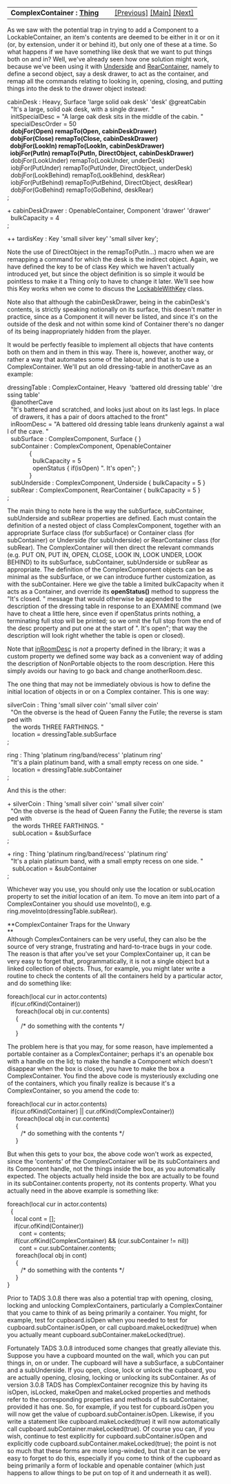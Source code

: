 ---
---
<table width="100%" data-border="0" data-cellspacing="0"
data-cellpadding="3" data-bgcolor="#C0C0C0">
<colgroup>
<col style="width: 50%" />
<col style="width: 50%" />
</colgroup>
<tbody>
<tr>
<td style="text-align: left;"><strong>ComplexContainer : <a
href="thing-thebasics.html">Thing</a><br />
</strong></td>
<td style="text-align: right;"><a href="rearsurface.html">[Previous]</a>
<a href="generalintroduction.html">[Main]</a> <a
href="containerdoor.html">[Next]</a></td>
</tr>
</tbody>
</table>

  
As we saw with the potential trap in trying to add a Component to a
LockableContainer, an item's contents are deemed to be either in it or
on it (or, by extension, under it or behind it), but only one of these
at a time. So what happens if we have something like desk that we want
to put things both on and in? Well, we've already seen how one solution
might work, because we've been using it with [Underside](underside.html)
and [RearContainer](rearcontainer.html), namely to define a second
object, say a desk drawer, to act as the container, and remap all the
commands relating to looking in, opening, closing, and putting things
into the desk to the drawer object instead:  
  
cabinDesk : Heavy, Surface 'large solid oak desk' 'desk' @greatCabin  
  "It's a large, solid oak desk, with a single drawer. "  
  initSpecialDesc = "A large oak desk sits in the middle of the cabin. "  
  specialDescOrder = 50  
  **dobjFor(Open) remapTo(Open, cabinDeskDrawer)  
  dobjFor(Close) remapTo(Close, cabinDeskDrawer)  
  dobjFor(LookIn) remapTo(LookIn, cabinDeskDrawer)  
  iobjFor(PutIn) remapTo(PutIn, DirectObject, cabinDeskDrawer)**  
  dobjFor(LookUnder) remapTo(LookUnder, underDesk)  
  iobjFor(PutUnder) remapTo(PutUnder, DirectObject, underDesk)  
  dobjFor(LookBehind) remapTo(LookBehind, deskRear)  
  iobjFor(PutBehind) remapTo(PutBehind, DirectObject, deskRear)  
  dobjFor(GoBehind) remapTo(GoBehind, deskRear)  
;  
  
+ cabinDeskDrawer : OpenableContainer, Component 'drawer' 'drawer'  
  bulkCapacity = 4  
;  
  
++ tardisKey : Key 'small silver key' 'small silver key';  
  
Note the use of DirectObject in the remapTo(PutIn...) macro when we are
remapping a command for which the desk is the indirect object. Again, we
have defined the key to be of class Key which we haven't actually
introduced yet, but since the object definition is so simple it would be
pointless to make it a Thing only to have to change it later. We'll see
how this Key works when we come to discuss the
[LockableWithKey](lockablewithkey.html) class.  
  
Note also that although the cabinDeskDrawer, being in the cabinDesk's
contents, is strictly speaking notionally on its surface, this doesn't
matter in practice, since as a Component it will never be listed, and
since it's on the outside of the desk and not within some kind of
Container there's no danger of its being inappropriately hidden from the
player.  
  
It would be perfectly feasible to implement all objects that have
contents both on them and in them in this way. There is, however,
another way, or rather a way that automates some of the labour, and that
is to use a ComplexContainer. We'll put an old dressing-table in
anotherCave as an example:  
  
dressingTable : ComplexContainer, Heavy  'battered old dressing table' 'dressing table'  
  @anotherCave  
  "It's battered and scratched, and looks just about on its last legs. In place  
   of drawers, it has a pair of doors attached to the front"  
  inRoomDesc = "A battered old dressing table leans drunkenly against a wall of the cave. "  
  subSurface : ComplexComponent, Surface { }  
  subContainer : ComplexComponent, OpenableContainer   
             {   
               bulkCapacity = 5   
               openStatus { if(isOpen) ". It's open"; }       
             }  
  subUnderside : ComplexComponent, Underside { bulkCapacity = 5 }  
  subRear : ComplexComponent, RearContainer { bulkCapacity = 5 }      
;  
  
The main thing to note here is the way the subSurface, subContainer,
subUnderside and subRear properties are defined. Each must contain the
definition of a nested object of class ComplexComponent, together with
an appropriate Surface class (for subSurface) or Container class (for
subContainer) or Underside (for subUnderside) or RearContainer class
(for subRear). The ComplexContainer will then direct the relevant
commands (e.g. PUT ON, PUT IN, OPEN, CLOSE, LOOK IN, LOOK UNDER, LOOK
BEHIND) to its subSurface, subContainer, subUnderside or subRear as
appropriate. The definition of the ComplexComponent objects can be as
minimal as the subSurface, or we can introduce further customization, as
with the subContainer. Here we give the table a limited bulkCapacity
when it acts as a Container, and override its **openStatus()** method to
suppress the "It's closed. " message that would otherwise be appended to
the description of the dressing table in response to an EXAMINE command
(we have to cheat a little here, since even if openStatus prints
nothing, a terminating full stop will be printed; so we omit the full
stop from the end of the desc property and put one at the start of ".
It's open"; that way the description will look right whether the table
is open or closed).  
  
Note that [inRoomDesc](specialdesc.html) is *not* a property defined in
the library; it was a custom property we defined some way back as a
convenient way of adding the description of NonPortable objects to the
room description. Here this simply avoids our having to go back and
change anotherRoom.desc.  
  
The one thing that may not be immediately obvious is how to define the
initial location of objects in or on a Complex container. This is one
way:  
  
silverCoin : Thing 'small silver coin' 'small silver coin'  
  "On the obverse is the head of Queen Fanny the Futile; the reverse is stamped with  
   the words THREE FARTHINGS. "  
   location = dressingTable.subSurface  
;  
  
ring : Thing 'platinum ring/band/recess' 'platinum ring'  
  "It's a plain platinum band, with a small empty recess on one side. "   
   location = dressingTable.subContainer  
;  
  
And this is the other:  
  
+ silverCoin : Thing 'small silver coin' 'small silver coin'  
  "On the obverse is the head of Queen Fanny the Futile; the reverse is stamped with  
   the words THREE FARTHINGS. "  
   subLocation = &subSurface        
;  
  
+ ring : Thing 'platinum ring/band/recess' 'platinum ring'  
  "It's a plain platinum band, with a small empty recess on one side. "   
   subLocation = &subContainer  
;  
  
Whichever way you use, you should only use the location or subLocation
property to set the *initial* location of an item. To move an item into
part of a ComplexContainer you should use moveInto(), e.g.
ring.moveInto(dressingTable.subRear).  
  
  
**ComplexContainer Traps for the Unwary  
**  
Although ComplexContainers can be very useful, they can also be the
source of very strange, frustrating and hard-to-trace bugs in your code.
The reason is that after you've set your ComplexContainer up, it can be
very easy to forget that, programmatically, it is not a single object
but a linked collection of objects. Thus, for example, you might later
write a routine to check the contents of all the containers held by a
particular actor, and do something like:  
  
foreach(local cur in actor.contents)  
  if(cur.ofKind(Container))  
     foreach(local obj in cur.contents)  
     {  
        /\* do something with the contents \*/  
     }  
  
The problem here is that you may, for some reason, have implemented a
portable container as a ComplexContainer; perhaps it's an openable box
with a handle on the lid; to make the handle a Component which doesn't
disappear when the box is closed, you have to make the box a
ComplexContainer. You find the above code is mysteriously excluding one
of the containers, which you finally realize is because it's a
ComplexContainer, so you amend the code to:  
  
foreach(local cur in actor.contents)  
  if(cur.ofKind(Container) \|\| cur.ofKind(ComplexContainer))  
     foreach(local obj in cur.contents)  
     {  
        /\* do something with the contents \*/  
     }  
  
But when this gets to your box, the above code won't work as expected,
since the 'contents' of the ComplexContainer will be its subContainers
and its Component handle, not the things inside the box, as you
automatically expected. The objects actually held inside the box are
actually to be found in its subContainer.contents property, not its
contents property. What you actually need in the above example is
something like:  
  
foreach(local cur in actor.contents)  
  {  
    local cont = \[\];  
    if(cur.ofKind(Container))  
       cont = contents;  
    if(cur.ofKind(ComplexContainer) && (cur.subContainer != nil))  
       cont = cur.subContainer.contents;  
     foreach(local obj in cont)  
     {  
        /\* do something with the contents \*/  
     }  
}  
  
  
Prior to TADS 3.0.8 there was also a potential trap with opening,
closing, locking and unlocking ComplexContainers, particularly a
ComplexContainer that you came to think of as being primarily a
container. You might, for example, test for cupboard.isOpen when you
needed to test for cupboard.subContainer.isOpen, or call
cupboard.makeLocked(true) when you actually meant
cupboard.subContainer.makeLocked(true).  
  
Fortunately TADS 3.0.8 introduced some changes that greatly alleviate
this. Suppose you have a cupboard mounted on the wall, which you can put
things in, on or under. The cupboard will have a subSurface, a
subContainer and a subUnderside. If you open, close, lock or unlock the
cupboard, you are actually opening, closing, locking or unlocking its
subContainer. As of version 3.0.8 TADS has ComplexContainer recognize
this by having its isOpen, isLocked, makeOpen and makeLocked properties
and methods refer to the corresponding properties and methods of its
subContainer, provided it has one. So, for example, if you test for
cupboard.isOpen you will now get the value of
cupboard.subContainer.isOpen. Likewise, if you write a statement like
cupboard.makeLocked(true) it will now automatically call
cupboard.subContainer.makeLocked(true). Of course you can, if you wish,
continue to test explicitly for cupboard.subContainer.isOpen and
explicitly code cupboard.subContainer.makeLocked(true); the point is not
so much that these forms are more long-winded, but that it can be very
easy to forget to do this, especially if you come to think of the
cupboard as being primarily a form of lockable and openable container
(which just happens to allow things to be put on top of it and
underneath it as well).  
